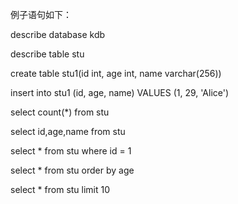 例子语句如下：

describe database kdb

describe table stu

create table stu1(id int, age int, name varchar(256))

insert into stu1 (id, age, name) VALUES (1, 29, 'Alice')

select count(*) from stu

select id,age,name from stu

select * from stu where id = 1

select * from stu order by age

select * from stu limit 10